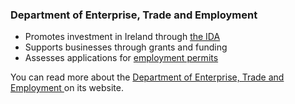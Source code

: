 ###  Department of Enterprise, Trade and Employment

  * Promotes investment in Ireland through [ the IDA ](https://www.idaireland.com/)
  * Supports businesses through grants and funding 
  * Assesses applications for [ employment permits ](/en/moving-country/working-in-ireland/employment-permits/overview-employment-permits/)

You can read more about the [ Department of Enterprise, Trade and Employment
](https://www.enterprise.gov.ie/en/) on its website.
